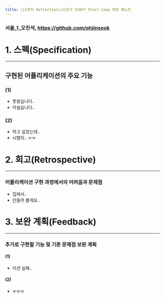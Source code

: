 ```yaml
---
title: \[2주차 Reflection\]오진석 SSAFY Start Camp 챗봇 퀘스트
---
```


### 서울_1_오진석, https://github.com/ohjinseok

# 1. 스펙(Specification)
---
## 구현된 어플리케이션의 주요 기능
### (1)
- 못왔습니다..
- 아쉽습니다..
### (2)
- 하고 싶었는데..
- 시험이.. ㅠㅠ

# 2. 회고(Retrospective)
---
### 어플리케이션 구현 과정에서의 어려움과 문제점
- 집에서..
- 만들어 볼게요..

# 3. 보완 계획(Feedback)
---
### 추가로 구현할 기능 및 기존 문제점 보완 계획
#### (1)
- 미션 실패..
#### (2)
- ㅠㅠㅠ

